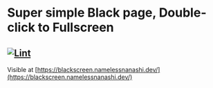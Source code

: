 # Super simple Black page, Double-click to Fullscreen

## [![Lint](https://github.com/NanashiTheNameless/BlackScreen/actions/workflows/Lint.yml/badge.svg)](https://github.com/NanashiTheNameless/BlackScreen/actions/workflows/Lint.yml)

Visible at [https://blackscreen.namelessnanashi.dev/](https://blackscreen.namelessnanashi.dev/)
